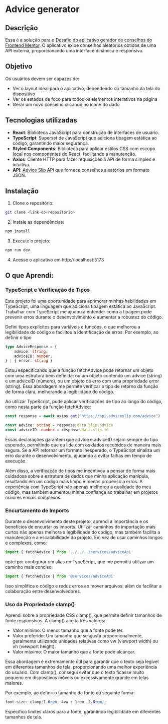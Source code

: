 # Advice generator

## Descrição
Essa é a solução para o [Desafio do aplicativo gerador de conselhos do Frontend Mentor](https://www.frontendmentor.io/challenges/advice-generator-app-QdUG-13db). O aplicativo exibe conselhos aleatórios obtidos de uma API externa, proporcionando uma interface dinâmica e responsiva.

## Objetivo
Os usuários devem ser capazes de:

- Ver o layout ideal para o aplicativo, dependendo do tamanho da tela do dispositivo
- Ver os estados de foco para todos os elementos interativos na página
- Gerar um novo conselho clicando no ícone do dado

## Tecnologias utilizadas
- **React**: Biblioteca JavaScript para construção de interfaces de usuário.
- **TypeScript**: Superset de JavaScript que adiciona tipagem estática ao código, garantindo maior segurança.
-  **Styled Components**: Biblioteca para aplicar estilos CSS com escopo local nos componentes do React, facilitando a manutenção.
- **Axios**: Cliente HTTP para fazer requisições à API de forma simples e intuitiva.
- **API**: [Advice Slip API](https://api.adviceslip.com/) que fornece conselhos aleatórios em formato JSON.

## Instalação

1. Clone o repositório:
```bash
git clone <link-do-repositório>
```

2. Instale as dependências:
```bash
npm install
```

3. Execute o projeto:
```bash
npm run dev
```

4. Acesse o aplicativo em http://localhost:5173

## O que Aprendi:

### TypeScript e Verificação de Tipos

Este projeto foi uma oportunidade para aprimorar minhas habilidades em TypeScript, uma linguagem que adiciona tipagem estática ao JavaScript. Trabalhar com TypeScript me ajudou a entender como a tipagem pode prevenir erros durante o desenvolvimento e aumentar a robustez do código.

Defini tipos explícitos para variáveis e funções, o que melhorou a legibilidade do código e facilitou a identificação de erros. Por exemplo, ao definir o tipo 

```typescript
type AdviceResponse = {
    advice: string;
    adviceID: number;
} | { error: string }
```
Estou especificando que a função fetchAdvice pode retornar um objeto com uma estrutura bem definida: ou um objeto contendo um advice (string) e um adviceID (número), ou um objeto de erro com uma propriedade error (string). Essa abordagem me permite verificar o tipo de retorno da função de forma clara, melhorando a legibilidade do código.

Ao utilizar TypeScript, pude aplicar verificações de tipo ao longo do código, como nesta parte da função fetchAdvice:

```typescript
const response = await axios.get("https://api.adviceslip.com/advice")

const advice: string = response.data.slip.advice
const adviceID: number = response.data.slip.id
```
Essas declarações garantem que advice e adviceID sejam sempre do tipo esperado, permitindo que eu lide com os dados recebidos de maneira mais segura. Se a API retornar um formato inesperado, o TypeScript sinaliza um erro durante o desenvolvimento, ajudando a evitar falhas em tempo de execução.

Além disso, a verificação de tipos me incentivou a pensar de forma mais cuidadosa sobre a estrutura de dados que minha aplicação manipula, resultando em um código mais limpo e menos propenso a erros. A experiência com TypeScript não apenas melhorou a qualidade do meu código, mas também aumentou minha confiança ao trabalhar em projetos maiores e mais complexos.

### Encurtamento de Imports

Durante o desenvolvimento deste projeto, aprendi a importância e os benefícios de encurtar os imports. Utilizar caminhos de importação mais curtos não apenas melhora a legibilidade do código, mas também facilita a manutenção e a escalabilidade do projeto. Em vez de usar caminhos longos e complexos, como:

```typescript
import { fetchAdvice } from '../../../services/adviceApi'
```

optei por configurar um alias no TypeScript, que me permitiu utilizar um caminho mais conciso:

```typescript
import { fetchAdvice } from '@services/adviceApi'
```

Isso simplifica o código e reduz erros ao mover arquivos, além de facilitar a colaboração entre desenvolvedores.

### Uso da Propriedade clamp()

Aprendi sobre a propriedade CSS clamp(), que permite definir tamanhos de fonte responsivos. A clamp() aceita três valores:

- Valor mínimo: O menor tamanho que a fonte pode ter.
- Valor preferido: Um tamanho que se ajusta proporcionalmente, geralmente utilizando unidades relativas como vw (viewport width) ou vh (viewport height).
- Valor máximo: O maior tamanho que a fonte pode alcançar.

Essa abordagem é extremamente útil para garantir que o texto seja legível em diferentes tamanhos de tela, proporcionando uma melhor experiência do usuário. Com clamp(), consegui evitar que o texto ficasse muito pequeno em dispositivos móveis ou excessivamente grande em telas maiores.

Por exemplo, ao definir o tamanho da fonte da seguinte forma:

```css
font-size: clamp(1.6rem, 4vw + 1rem, 2.8rem);
```

Especifico limites claros para a fonte, garantindo legibilidade em diferentes tamanhos de tela.

